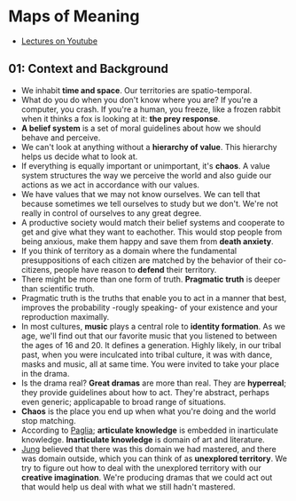 # Maps of Meaning

* [Lectures on Youtube](https://www.youtube.com/watch?v=I8Xc2_FtpHI&list=PLSvU92BBjbcLH2oRiOlVexd3WBxO7XqYH)

## 01: Context and Background

* We inhabit **time and space**. Our territories are spatio-temporal.
* What do you do when you don't know where you are? If you're a computer, you crash. If you're a human, you freeze, like a frozen rabbit when it thinks a fox is looking at it: **the prey response**.
* **A belief system** is a set of moral guidelines about how we should behave and perceive.
* We can't look at anything without a **hierarchy of value**. This hierarchy helps us decide what to look at.
* If everything is equally important or unimportant, it's **chaos**. A value system structures the way we perceive the world and also guide our actions as we act in accordance with our values.
* We have values that we may not know ourselves. We can tell that because sometimes we tell ourselves to study but we don't. We're not really in control of ourselves to any great degree.
* A productive society would match their belief systems and cooperate to get and give what they want to eachother. This would stop people from being anxious, make them happy and save them from **death anxiety**.
* If you think of territory as a domain where the fundamental presuppositions of each citizen are matched by the behavior of their co-citizens, people have reason to **defend** their territory.
* There might be more than one form of truth. **Pragmatic truth** is deeper than scientific truth.
* Pragmatic truth is the truths that enable you to act in a manner that best, improves the probability -rougly speaking- of your existence and your reproduction maximally.
* In most cultures, **music** plays a central role to **identity formation**. As we age, we'll find out that our favorite music that you listened to between the ages of 16 and 20. It defines a generation. Highly likely, in our tribal past, when you were inculcated into tribal culture, it was with dance, masks and music, all at same time. You were invited to take your place in the drama.
* Is the drama real? **Great dramas** are more than real. They are **hyperreal**; they provide guidelines about how to act. They're abstract, perhaps even generic; applicapable to broad range of situations.
* **Chaos** is the place you end up when what you're doing and the world stop matching.
* According to [Paglia](https://en.wikipedia.org/wiki/Camille_Paglia); **articulate knowledge** is embedded in inarticulate knowledge. **Inarticulate knowledge** is domain of art and literature.
* [Jung](https://en.wikipedia.org/wiki/Carl_Jung) believed that there was this domain we had mastered, and there was domain outside, which you can think of as **unexplored territory**. We try to figure out how to deal with the unexplored territory with our **creative imagination**. We're producing dramas that we could act out that would help us deal with what we still hadn't mastered.

##
